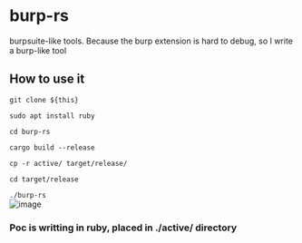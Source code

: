 # burp-rs

burpsuite-like tools. Because the burp extension is hard to debug, so I write a burp-like tool

## How to use it
``git clone ${this}``  

``sudo apt install ruby``  

``cd burp-rs``  

``cargo build --release``  

``cp -r active/ target/release/``  

``cd target/release``  

``./burp-rs``  
![image](https://user-images.githubusercontent.com/25635931/207817203-c283640c-40df-45d1-a403-0b54e05abba9.png)
### Poc is writting in ruby, placed in ./active/ directory
